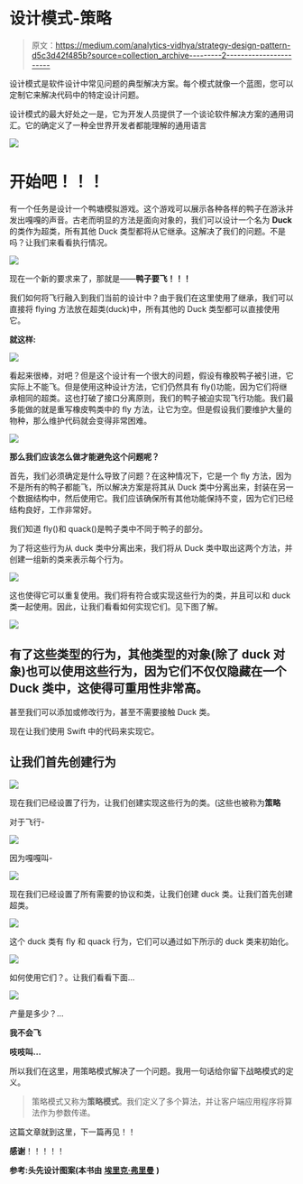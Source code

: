 # 设计模式-策略

> 原文：<https://medium.com/analytics-vidhya/strategy-design-pattern-d5c3d42f485b?source=collection_archive---------2----------------------->

设计模式是软件设计中常见问题的典型解决方案。每个模式就像一个蓝图，您可以定制它来解决代码中的特定设计问题。

设计模式的最大好处之一是，它为开发人员提供了一个谈论软件解决方案的通用词汇。它的确定义了一种全世界开发者都能理解的通用语言

![](img/158f663876628b96c3f1ae2356f65db9.png)

# 开始吧！！！

有一个任务是设计一个鸭塘模拟游戏。这个游戏可以展示各种各样的鸭子在游泳并发出嘎嘎的声音。古老而明显的方法是面向对象的，我们可以设计一个名为 **Duck** 的类作为超类，所有其他 Duck 类型都将从它继承。这解决了我们的问题。不是吗？让我们来看看执行情况。

![](img/e5a07fa312a79bce4b4166a82a03829d.png)

现在一个新的要求来了，那就是——**鸭子要飞！！！**

我们如何将飞行融入到我们当前的设计中？由于我们在这里使用了继承，我们可以直接将 flying 方法放在超类(duck)中，所有其他的 Duck 类型都可以直接使用它。

**就这样:**

![](img/787f40433892f3ed0df0c1eeb786514b.png)

看起来很棒，对吧？但是这个设计有一个很大的问题，假设有橡胶鸭子被引进，它实际上不能飞。但是使用这种设计方法，它们仍然具有 fly()功能，因为它们将继承相同的超类。这也打破了接口分离原则，我们的鸭子被迫实现飞行功能。我们最多能做的就是重写橡皮鸭类中的 fly 方法，让它为空。但是假设我们要维护大量的物种，那么维护代码就会变得非常困难。

![](img/745e912b4977d6a193ce5d6621b53677.png)

**那么我们应该怎么做才能避免这个问题呢？**

首先，我们必须确定是什么导致了问题？在这种情况下，它是一个 fly 方法，因为不是所有的鸭子都能飞，所以解决方案是将其从 Duck 类中分离出来，封装在另一个数据结构中，然后使用它。我们应该确保所有其他功能保持不变，因为它们已经结构良好，工作非常好。

我们知道 fly()和 quack()是鸭子类中不同于鸭子的部分。

为了将这些行为从 duck 类中分离出来，我们将从 Duck 类中取出这两个方法，并创建一组新的类来表示每个行为。

![](img/c4b686415d1e64cc7a5832705d39add9.png)

这也使得它可以重复使用。我们将有符合或实现这些行为的类，并且可以和 duck 类一起使用。因此，让我们看看如何实现它们。见下图了解。

![](img/9dcd0c08569819844edc060edb8d2f2c.png)

## **有了这些类型的行为，其他类型的对象(除了 duck 对象)也可以使用这些行为，因为它们不仅仅隐藏在一个 Duck 类中，这使得可重用性非常高。**

甚至我们可以添加或修改行为，甚至不需要接触 Duck 类。

现在让我们使用 Swift 中的代码来实现它。

## 让我们首先创建行为

![](img/b830d244041f1a6c01e1167956d8371b.png)

现在我们已经设置了行为，让我们创建实现这些行为的类。(这些也被称为**策略**

对于飞行-

![](img/b270e92e70a0f03c51489ec465e2a496.png)

因为嘎嘎叫-

![](img/49c1f505a8bd93b3f4e4a5d7b8b7c8ec.png)

现在我们已经设置了所有需要的协议和类，让我们创建 duck 类。让我们首先创建超类。

![](img/0cb1639bc6d02a2de12bb24997c680fe.png)

这个 duck 类有 fly 和 quack 行为，它们可以通过如下所示的 duck 类来初始化。

![](img/82adf82e186a40454d9012c9dd3c6917.png)

如何使用它们？。让我们看看下面…

![](img/6be099bad1154c539d44703cf2eb980f.png)

产量是多少？…

**我不会飞**

**吱吱叫…**

所以我们在这里，用策略模式解决了一个问题。我用一句话给你留下战略模式的定义。

> 策略模式又称为**策略模式**。我们定义了多个算法，并让客户端应用程序将算法作为参数传递。

这篇文章就到这里，下一篇再见！！

**感谢**！！！！！

**参考:头先设计图案(本书由** [**埃里克·弗里曼**](https://www.amazon.in/Eric-Freeman/e/B001H6Q032/ref=dp_byline_cont_ebooks_1) **)**